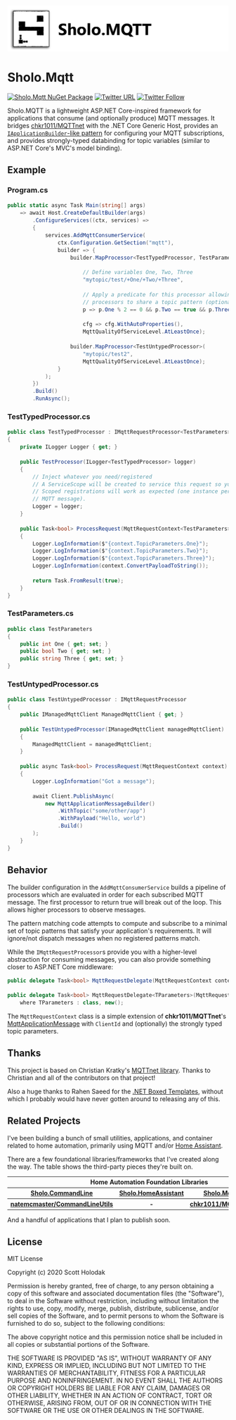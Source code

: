 ![Banner](Images/Banner.png)

# Sholo.Mqtt

[![Sholo.Mqtt NuGet Package](https://img.shields.io/nuget/v/Sholo.Mqtt.svg)](https://www.nuget.org/packages/Sholo.Mqtt/)
[![Twitter URL](https://img.shields.io/twitter/url/http/shields.io.svg?style=social)](https://twitter.com/scottt732)
[![Twitter Follow](https://img.shields.io/twitter/follow/scottt732.svg?style=social&label=Follow)](https://twitter.com/scottt732)

Sholo.MQTT is a lightweight ASP.NET Core-inspired framework for applications that consume (and optionally produce)
MQTT messages.  It bridges [chkr1011/MQTTnet](https://github.com/chkr1011/MQTTnet) with the .NET Core Generic Host,
provides an [`IApplicationBuilder`-like pattern](https://docs.microsoft.com/en-us/aspnet/core/fundamentals/middleware/?view=aspnetcore-3.1)
for configuring your MQTT subscriptions, and provides strongly-typed databinding for topic variables (similar to
ASP.NET Core's MVC's model binding).

## Example

### Program.cs

```c#
public static async Task Main(string[] args)
    => await Host.CreateDefaultBuilder(args)
        .ConfigureServices((ctx, services) =>
        {
            services.AddMqttConsumerService(
                ctx.Configuration.GetSection("mqtt"),
                builder => {
                    builder.MapProcessor<TestTypedProcessor, TestParameters>(

                        // Define variables One, Two, Three
                        "mytopic/test/+One/+Two/+Three",

                        // Apply a predicate for this processor allowing multiple
                        // processors to share a topic pattern (optional)
                        p => p.One % 2 == 0 && p.Two == true && p.Three == "go",

                        cfg => cfg.WithAutoProperties(),
                        MqttQualityOfServiceLevel.AtLeastOnce);

                    builder.MapProcessor<TestUntypedProcessor>(
                        "mytopic/test2",
                        MqttQualityOfServiceLevel.AtLeastOnce);
                }
            );
        })
        .Build()
        .RunAsync();
```

### TestTypedProcessor.cs

```c#
public class TestTypedProcessor : IMqttRequestProcessor<TestParameters>
{
    private ILogger Logger { get; }

    public TestProcessor(ILogger<TestTypedProcessor> logger)
    {
        // Inject whatever you need/registered
        // A ServiceScope will be created to service this request so your
        // Scoped registrations will work as expected (one instance per
        // MQTT message).
        Logger = logger;
    }

    public Task<bool> ProcessRequest(MqttRequestContext<TestParameters> context)
    {
        Logger.LogInformation($"{context.TopicParameters.One}");
        Logger.LogInformation($"{context.TopicParameters.Two}");
        Logger.LogInformation($"{context.TopicParameters.Three}");
        Logger.LogInformation(context.ConvertPayloadToString());

        return Task.FromResult(true);
    }
}
```

### TestParameters.cs

```c#
public class TestParameters
{
    public int One { get; set; }
    public bool Two { get; set; }
    public string Three { get; set; }
}
```

### TestUntypedProcessor.cs

```c#
public class TestUntypedProcessor : IMqttRequestProcessor
{
    public IManagedMqttClient ManagedMqttClient { get; }

    public TestUntypedProcessor(IManagedMqttClient managedMqttClient)
    {
        ManagedMqttClient = managedMqttClient;
    }

    public async Task<bool> ProcessRequest(MqttRequestContext context)
    {
        Logger.LogInformation("Got a message");

        await Client.PublishAsync(
            new MqttApplicationMessageBuilder()
                .WithTopic("some/other/app")
                .WithPayload("Hello, world")
                .Build()
        );
    }
}
```

## Behavior

The builder configuration in the `AddMqttConsumerService` builds a pipeline of
processors which are evaluated in order for each subscribed MQTT message.
The first processor to return true will break out of the loop.  This allows higher
processors to observe messages.

The pattern matching code attempts to compute and subscribe to a minimal set of
topic patterns that satisfy your application's requirements.  It will ignore/not
dispatch messages when no registered patterns match.

While the `IMqttRequestProcessor`s provide you with a higher-level abstraction for
consuming messages, you can also provide something closer to ASP.NET Core middleware:

```c#
public delegate Task<bool> MqttRequestDelegate(MqttRequestContext context);

public delegate Task<bool> MqttRequestDelegate<TParameters>(MqttRequestContext<TParameters> context)
    where TParameters : class, new();
```

The `MqttRequestContext` class is a simple extension of **chkr1011/MQTTnet**'s [MqttApplicationMessage](https://github.com/chkr1011/MQTTnet/blob/master/Source/MQTTnet/MqttApplicationMessage.cs#L7)
with `ClientId` and (optionally) the strongly typed topic parameters.

## Thanks

This project is based on Christian Kratky's [MQTTnet library](https://github.com/chkr1011/MQTTnet).  Thanks to Christian and all
of the contributors on that project!

Also a huge thanks to Rahen Saeed for the [.NET Boxed Templates](https://github.com/Dotnet-Boxed/Templates), without which I probably
would have never gotten around to releasing any of this.

## Related Projects

I've been building a bunch of small utilities, applications, and container related to home automation,
primarily using MQTT and/or [Home Assistant](https://www.home-assistant.io/). 

There are a few foundational libraries/frameworks that I've created along the way.  The table shows the third-party pieces
they're built on.

<table width="100%">
    <tr>
        <th colspan="4">Home Automation Foundation Libraries</th>
    </tr>
    <tr>
        <th width="25%"><a href="https://github.com/scottt732/Sholo.CommandLine">Sholo.CommandLine</a></td>
        <th width="25%"><a href="https://github.com/scottt732/Sholo.HomeAssistant">Sholo.HomeAssistant</a></td>
        <th width="25%"><a href="https://github.com/scottt732/Sholo.Mqtt">Sholo.Mqtt</a></td>
        <th width="25%"><a href="https://github.com/scottt732/Sholo.Utils">Sholo.Utils</a></td>
    </tr>
    <tr>
        <th width="25%"><a href="https://github.com/natemcmaster/CommandLineUtils">natemcmaster/CommandLineUtils</a></td>
        <th width="25%">-</td>
        <th width="25%"><a href="https://github.com/chkr1011/MQTTnet">chkr1011/MQTTnet</a></td>
        <th width="25%">-</td>
    </tr>
</table>

And a handful of applications that I plan to publish soon.

## License

MIT License

Copyright (c) 2020 Scott Holodak

Permission is hereby granted, free of charge, to any person obtaining a copy
of this software and associated documentation files (the "Software"), to deal
in the Software without restriction, including without limitation the rights
to use, copy, modify, merge, publish, distribute, sublicense, and/or sell
copies of the Software, and to permit persons to whom the Software is
furnished to do so, subject to the following conditions:

The above copyright notice and this permission notice shall be included in all
copies or substantial portions of the Software.

THE SOFTWARE IS PROVIDED "AS IS", WITHOUT WARRANTY OF ANY KIND, EXPRESS OR
IMPLIED, INCLUDING BUT NOT LIMITED TO THE WARRANTIES OF MERCHANTABILITY,
FITNESS FOR A PARTICULAR PURPOSE AND NONINFRINGEMENT. IN NO EVENT SHALL THE
AUTHORS OR COPYRIGHT HOLDERS BE LIABLE FOR ANY CLAIM, DAMAGES OR OTHER
LIABILITY, WHETHER IN AN ACTION OF CONTRACT, TORT OR OTHERWISE, ARISING FROM,
OUT OF OR IN CONNECTION WITH THE SOFTWARE OR THE USE OR OTHER DEALINGS IN THE
SOFTWARE.
